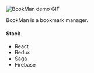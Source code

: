 
![BookMan demo GIF]("./assets/bookman-demo-2810.gif")

BookMan is a bookmark manager.

#### Stack

- React
- Redux
- Saga
- Firebase
